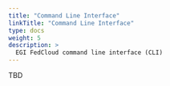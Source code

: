 ```yaml
---
title: "Command Line Interface"
linkTitle: "Command Line Interface"
type: docs
weight: 5
description: >
  EGI FedCloud command line interface (CLI)
---
```


TBD
